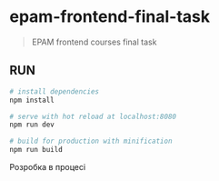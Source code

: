 # epam-frontend-final-task

> EPAM frontend courses final task

## RUN

``` bash
# install dependencies
npm install

# serve with hot reload at localhost:8080
npm run dev

# build for production with minification
npm run build

```
 Розробка в процесі
